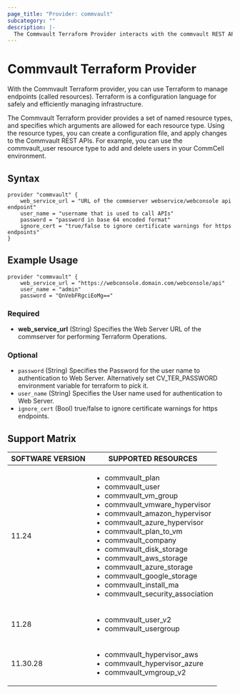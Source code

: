 ```yaml
---
page_title: "Provider: commvault"
subcategory: ""
description: |-
  The Commvault Terraform Provider interacts with the commvault REST API's for CRED Operations.
---
```


# Commvault Terraform Provider

With the Commvault Terraform provider, you can use Terraform to manage endpoints (called resources). Terraform is a configuration language for safely and efficiently managing infrastructure.

The Commvault Terraform provider provides a set of named resource types, and specifies which arguments are allowed for each resource type. Using the resource types, you can create a configuration file, and apply changes to the Commvault REST APIs. For example, you can use the commvault_user resource type to add and delete users in your CommCell environment.


## Syntax
```
provider "commvault" {
	web_service_url = "URL of the commserver webservice/webconsole api endpoint"
	user_name = "username that is used to call APIs" 
	password = "password in base 64 encoded format"
    ignore_cert = "true/false to ignore certificate warnings for https endpoints"
}
```
## Example Usage

```
provider "commvault" {
	web_service_url = "https://webconsole.domain.com/webconsole/api"
	user_name = "admin" 
	password = "QnVebFRgciEoMg=="
```

### Required

- **web_service_url** (String) Specifies the Web Server URL of the commserver for performing Terraform Operations.

### Optional

- `password` (String) Specifies the Password for the user name to authentication to Web Server. Alternatively set CV_TER_PASSWORD environment variable for terraform to pick it.
- `user_name` (String) Specifies the User name used for authentication to Web Server.
- `ignore_cert` (Bool) true/false to ignore certificate warnings for https endpoints.



## Support Matrix
| SOFTWARE VERSION  | SUPPORTED RESOURCES |
| --------  | ------------------- | 
| 11.24 |  <ul><li>commvault_plan</li><li>commvault_user</li><li>commvault_vm_group</li><li>commvault_vmware_hypervisor</li><li>commvault_amazon_hypervisor</li><li>commvault_azure_hypervisor</li><li>commvault_plan_to_vm</li><li>commvault_company</li><li>commvault_disk_storage</li><li>commvault_aws_storage</li><li>commvault_azure_storage</li><li>commvault_google_storage</li><li>commvault_install_ma</li><li>commvault_security_association</li></ul> |
| 11.28      | <ul><li>commvault_user_v2</li><li>commvault_usergroup</li></ul> | 
| 11.30.28      | <ul><li>commvault_hypervisor_aws</li><li>commvault_hypervisor_azure</li><li>commvault_vmgroup_v2</li></ul> | 